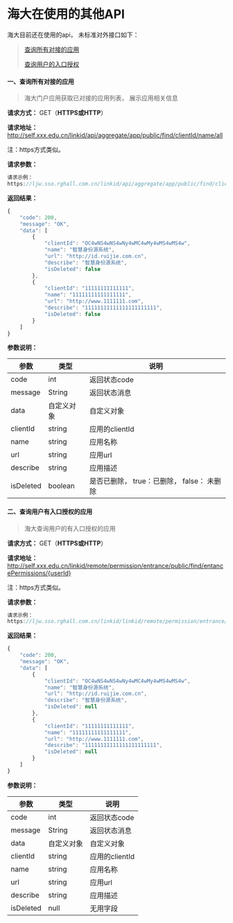 # 海大在使用的其他API

海大目前还在使用的api， 未标准对外接口如下：

>[查询所有对接的应用](#1)
>
>[查询用户的入口授权](#2)



#### 一、查询所有对接的应用<a id=1></a>

> 海大门户应用获取已对接的应用列表， 展示应用相关信息
>

**请求⽅式：** GET（**HTTPS或HTTP**）

**请求地址：** http://self.xxx.edu.cn/linkid/api/aggregate/app/public/find/clientId/name/all

注：https方式类似。

**请求参数：**

```javascript
请求示例：
https://ljw.sso.rghall.com.cn/linkid/api/aggregate/app/public/find/clientId/name/all
```

**返回结果：**

```javascript
{
    "code": 200,
    "message": "OK",
    "data": [
        {
            "clientId": "OC4wNS4wNS4wNy4wMC4wMy4wMS4wMS4w",
            "name": "智慧身份源系统",
            "url": "http://id.ruijie.com.cn",
            "describe": "智慧身份源系统",
            "isDeleted": false
        },
        {
            "clientId": "11111111111111",
            "name": "11111111111111111",
            "url": "http://www.1111111.com",
            "describe": "11111111111111111111111",
            "isDeleted": false
        }
    ]
}
```

**参数说明：**

| **参数**  | 类型       | **说明**                                   |
| --------- | ---------- | ------------------------------------------ |
| code      | int        | 返回状态code                               |
| message   | String     | 返回状态消息                               |
| data      | 自定义对象 | 自定义对象                                 |
| clientId  | string     | 应用的clientId                             |
| name      | string     | 应用名称                                   |
| url       | string     | 应用url                                    |
| describe  | string     | 应用描述                                   |
| isDeleted | boolean    | 是否已删除， true：已删除， false： 未删除 |



#### 二、查询用户有入口授权的应用<a id=2></a>

> 海大查询用户的有入口授权的应用

**请求⽅式：** GET（**HTTPS或HTTP**）

**请求地址：** http://self.xxx.edu.cn/linkid/remote/permission/entrance/public/find/entancePermissions/{userId}

注：https方式类似。

**请求参数：**

```javascript
请求示例：
https://ljw.sso.rghall.com.cn/linkid/linkid/remote/permission/entrance/public/find/entancePermissions/admin
```

**返回结果：**

```javascript
{
    "code": 200,
    "message": "OK",
    "data": [
        {
            "clientId": "OC4wNS4wNS4wNy4wMC4wMy4wMS4wMS4w",
            "name": "智慧身份源系统",
            "url": "http://id.ruijie.com.cn",
            "describe": "智慧身份源系统",
            "isDeleted": null
        },
        {
            "clientId": "11111111111111",
            "name": "11111111111111111",
            "url": "http://www.1111111.com",
            "describe": "11111111111111111111111",
            "isDeleted": null
        }
    ]
}

```

**参数说明：**

| **参数**  | 类型       | **说明**       |
| --------- | ---------- | -------------- |
| code      | int        | 返回状态code   |
| message   | String     | 返回状态消息   |
| data      | 自定义对象 | 自定义对象     |
| clientId  | string     | 应用的clientId |
| name      | string     | 应用名称       |
| url       | string     | 应用url        |
| describe  | string     | 应用描述       |
| isDeleted | null       | 无用字段       |
